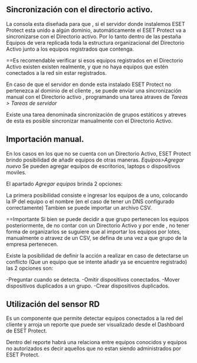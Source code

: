 ## Sincronización con el directorio activo.

La consola esta diseñada para que , si el servidor donde instalemos ESET Protect esta unido a algún dominio, automáticamente el ESET Protect va a sincronizarse con el Directorio activo.
Por lo tanto dentro de las pestaña Equipos de vera replicada toda la estructura organizacional del Directorio Activo junto a los equipos registrados que contenga.

==Es recomendable verificar si esos equipos registrados en el Directorio Activo existen existen realmente, y que no haya equipos que estén conectados a la red sin estar registrados.

En caso de que el servidor en donde esta instalado ESET Protect no pertenezca al dominio de el cliente , se puede envíar una sincronización manual con el Directorio activo , programando una tarea atraves de *Tareas > Tareas de servidor*

Existe una tarea denominada sincronización de grupos estáticos y atreves de esta es posible sincronizar manualmente con el Directorio Activo.

## Importación manual.
En los casos en los que no se cuenta con un Directorio Activo, ESET Protect brindo posibilidad de añadir equipos de otras maneras.
*Equipos>Agregar nuevo*
Se pueden agregar equipos de escritorios, laptops o dispositivos moviles.

El apartado *Agregar equipos* brinda 2 opciones:

La primera posibilidad consiste e ingresar los equipos de a uno, colocando la IP del equipo o el nombre (en el caso de tener un DNS configurado correctamente)
Tambien se puede importar un archivo CSV.

==Importante
Si bien se puede decidir a que grupo pertenecen los equipos posteriormente, de no contar con un Directorio Activo y por ende , no tener forma de organizarlos se suguiere que al importar los equipos por lotes, manualmente o atravez de un CSV, se defina de una vez a que grupo de la empresa pertenecen.

Existe la posibilidad de definir la acción a realizar en caso de detectarse un conflicto (Que un equipo que se intente añadir ya se encuentre registrado)
las 2 opciones son:

-Preguntar cuando se detecta.
-Omitir dispositivos conectados.
-Mover dispositivos duplicados a un grupo.
-Crear dispositivos duplicados.

## Utilización del sensor RD
Es un componente que permite detectar equipos conectados a la red del cliente y arroja un reporte que puede ser visualizado desde el Dashboard de ESET Protect.

Dentro del reporte habrá una relaciona entre equipos conocidos y equipos no autorizados es decir aquellos que no estan siendo administrados por ESET Protect.



